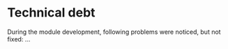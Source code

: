 # Technical debt

During the module development, following problems were noticed, but not fixed:
...
